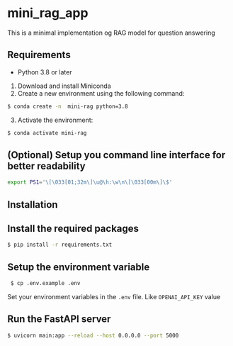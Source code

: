 # mini_rag_app
This is a minimal implementation og RAG model for question answering

## Requirements
- Python 3.8 or later
 1) Download and install Miniconda
 2) Create a new environment using the following command:
  ```bash 
  $ conda create -n  mini-rag python=3.8
  ```
 3) Activate the environment:
  ```bash 
  $ conda activate mini-rag
  ```
    
## (Optional) Setup you command line interface for better readability
```bash 
export PS1='\[\033[01;32m\]\u@\h:\w\n\[\033[00m\]\$'
```
## Installation 
## Install the required packages
```bash
$ pip install -r requirements.txt
```
## Setup the environment variable
```bash 
 $ cp .env.example .env
 ```
 Set your environment variables in the `.env` file. Like `OPENAI_API_KEY` value
 ## Run the FastAPI server 
 ```bash
 $ uvicorn main:app --reload --host 0.0.0.0 --port 5000
 ```
 




